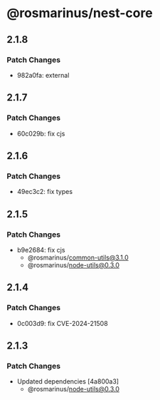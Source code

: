 # @rosmarinus/nest-core

## 2.1.8

### Patch Changes

- 982a0fa: external

## 2.1.7

### Patch Changes

- 60c029b: fix cjs

## 2.1.6

### Patch Changes

- 49ec3c2: fix types

## 2.1.5

### Patch Changes

- b9e2684: fix cjs
  - @rosmarinus/common-utils@3.1.0
  - @rosmarinus/node-utils@0.3.0

## 2.1.4

### Patch Changes

- 0c003d9: fix CVE-2024-21508

## 2.1.3

### Patch Changes

- Updated dependencies [4a800a3]
  - @rosmarinus/node-utils@0.3.0
